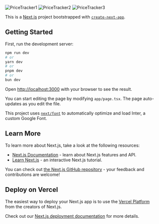 ![PriceTracker1](https://github.com/mohabelgendyy/Ecommerce-priceTracker-WebScraping-NextJs-TS/assets/141507408/b29e7392-0302-4b03-8b57-3136b79f7469)
![PriceTracker2](https://github.com/mohabelgendyy/Ecommerce-priceTracker-WebScraping-NextJs-TS/assets/141507408/02980a40-8730-4856-942e-4c121dec8a2c)
![PriceTracker3](https://github.com/mohabelgendyy/Ecommerce-priceTracker-WebScraping-NextJs-TS/assets/141507408/02e831b4-24b7-45b1-9a92-f5293aedfa53)


This is a [Next.js](https://nextjs.org/) project bootstrapped with [`create-next-app`](https://github.com/vercel/next.js/tree/canary/packages/create-next-app).

## Getting Started

First, run the development server:

```bash
npm run dev
# or
yarn dev
# or
pnpm dev
# or
bun dev
```

Open [http://localhost:3000](http://localhost:3000) with your browser to see the result.

You can start editing the page by modifying `app/page.tsx`. The page auto-updates as you edit the file.

This project uses [`next/font`](https://nextjs.org/docs/basic-features/font-optimization) to automatically optimize and load Inter, a custom Google Font.

## Learn More

To learn more about Next.js, take a look at the following resources:

- [Next.js Documentation](https://nextjs.org/docs) - learn about Next.js features and API.
- [Learn Next.js](https://nextjs.org/learn) - an interactive Next.js tutorial.

You can check out [the Next.js GitHub repository](https://github.com/vercel/next.js/) - your feedback and contributions are welcome!

## Deploy on Vercel

The easiest way to deploy your Next.js app is to use the [Vercel Platform](https://vercel.com/new?utm_medium=default-template&filter=next.js&utm_source=create-next-app&utm_campaign=create-next-app-readme) from the creators of Next.js.

Check out our [Next.js deployment documentation](https://nextjs.org/docs/deployment) for more details.
